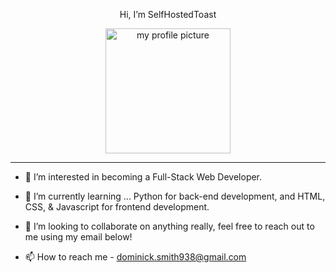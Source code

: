 <link rel="stylesheet" href="./style.css">
<p align="center"> Hi, I’m SelfHostedToast </p>
<p align="center"> <img src="pfp.png" alt="my profile picture" width="200"/> </p>
<hr>

- 👀 I’m interested in becoming a Full-Stack Web Developer.

- 🌱 I’m currently learning ... Python for back-end development, and HTML, CSS, & Javascript for frontend development.

- 💞️ I’m looking to collaborate on anything really, feel free to reach out to me using my email below!

- 📫 How to reach me - dominick.smith938@gmail.com
